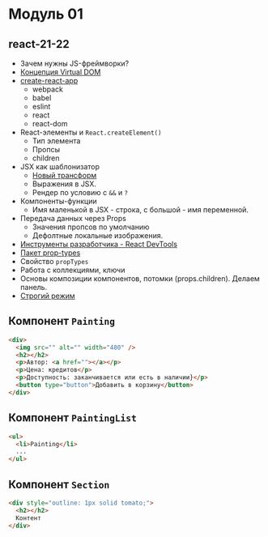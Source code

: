 # Модуль 01
## react-21-22

- Зачем нужны JS-фреймворки?
- [Концепция Virtual DOM](https://illustrated.dev/react-vdom)
- [create-react-app](https://create-react-app.dev/)
  - webpack
  - babel
  - eslint
  - react
  - react-dom
- React-элементы и `React.createElement()`
  - Тип элемента
  - Пропсы
  - children
- JSX как шаблонизатор
  - [Новый трансформ](https://reactjs.org/blog/2020/09/22/introducing-the-new-jsx-transform.html)
  - Выражения в JSX.
  - Рендер по условию с `&&` и `?`
- Компоненты-функции
  - Имя маленькой в JSX - строка, с большой - имя переменной.
- Передача данных через Props
  - Значения пропсов по умолчанию
  - Дефолтные локальные изображения.
- [Инструменты разработчика - React DevTools](http://fecore.net.ua/books/rq7s2k-react/lesson-01/#react-devtools)
- [Пакет prop-types](https://www.npmjs.com/package/prop-types)
- Свойство `propTypes`
- Работа с коллекциями, ключи
- Основы композиции компонентов, потомки (props.children). Делаем панель.
- [Строгий режим](https://ru.reactjs.org/docs/strict-mode.html)

## Компонент `Painting`

```html
<div>
  <img src="" alt="" width="480" />
  <h2></h2>
  <p>Автор: <a href=""></a></p>
  <p>Цена: кредитов</p>
  <p>Доступность: заканчивается или есть в наличии}</p>
  <button type="button">Добавить в корзину</button>
</div>
```

## Компонент `PaintingList`

```html
<ul>
  <li>Painting</li>
  ...
</ul>
```

## Компонент `Section`

```html
<div style="outline: 1px solid tomato;">
  <h2></h2>
  Контент
</div>
```
